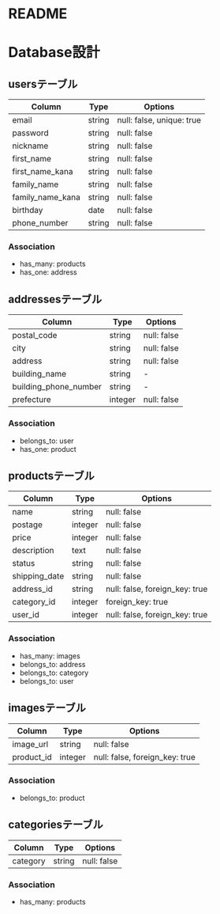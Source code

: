 # README


# Database設計


## usersテーブル

|Column|Type|Options|
|------|----|-------|
|email|string|null: false, unique: true|
|password|string|null: false|
|nickname|string|null: false|
|first_name|string|null: false|
|first_name_kana|string|null: false|
|family_name|string|null: false|
|family_name_kana|string|null: false|
|birthday|date|null: false|
|phone_number|string|null: false|

### Association
- has_many: products
- has_one: address


## addressesテーブル

|Column|Type|Options|
|------|----|-------|
|postal_code|string|null: false|
|city|string|null: false|
|address|string|null: false|
|building_name|string|-|
|building_phone_number|string|-|
|prefecture|integer|null: false|

### Association
- belongs_to: user
- has_one: product


## productsテーブル

|Column|Type|Options|
|------|----|-------|
|name|string|null: false|
|postage|integer|null: false|
|price|integer|null: false|
|description|text|null: false|
|status|string|null: false|
|shipping_date|string|null: false|
|address_id|string|null: false, foreign_key: true|
|category_id|integer|foreign_key: true|
|user_id|integer|null: false, foreign_key: true|


### Association
- has_many: images
- belongs_to: address
- belongs_to: category
- belongs_to: user


## imagesテーブル

|Column|Type|Options|
|------|----|-------|
|image_url|string|null: false|
|product_id|integer|null: false, foreign_key: true|


### Association
- belongs_to: product


## categoriesテーブル

|Column|Type|Options|
|------|----|-------|
|category|string|null: false|

### Association
- has_many: products
